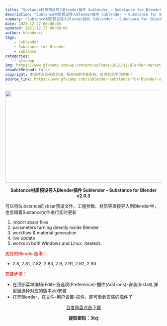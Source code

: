 ```yaml
---
title: "Subtance材质预设导入Blender插件 Sublender – Substance for Blender v2.0.3"
description: "Subtance材质预设导入Blender插件 Sublender – Substance for Blender v2.0.3 可以将Substance的sbsar预设文件、工程参数、材..."
summary: "Subtance材质预设导入Blender插件 Sublender – Substance for Blender v2.0.3 可以将Substance的sbsar预设文件、工程参数、材..."
date: 2021-12-27 00:00:00
updated: 2021-12-27 00:00:00
author: blenderit
tags: 
    - Sublender
    - Substance for Blender
    - Subtance
categories:
    - gfxcamp
img: https://www.gfxcamp.com/wp-content/uploads/2021/12/Blender-Market-–-Substance-for-Blender-v2.jpg
showGetMethod: false
copyright: 本插件资源来自网络，版权归原作者所有，仅供交流学习使用！
source_link: https://www.gfxcamp.com/sublender-substance-for-blender-v2/
---
```

<div><p><img decoding="async" class="aligncenter size-full wp-image-101270" src="https://www.gfxcamp.com/wp-content/uploads/2021/12/Blender-Market-%E2%80%93-Substance-for-Blender-v2.jpg" data-src="https://www.gfxcamp.com/wp-content/uploads/2021/12/Blender-Market-–-Substance-for-Blender-v2.jpg" alt="" width="590" height="295" data-srcset="https://www.gfxcamp.com/wp-content/uploads/2021/12/Blender-Market-–-Substance-for-Blender-v2.jpg 590w, https://www.gfxcamp.com/wp-content/uploads/2021/12/Blender-Market-–-Substance-for-Blender-v2-150x75.jpg 150w" data-sizes="(max-width: 590px) 100vw, 590px"></p><p style="text-align: center;"><strong>Subtance材质预设导入Blender插件 Sublender – Substance for Blender v2.0.3</strong></p><p>可以将Substance的sbsar预设文件、工程参数、材质等直接导入到Blender中，也会跟着Sustance文件进行实时更新</p><ol>
<li>import sbsar files</li>
<li>parameters turning directly inside Blender</li>
<li>workflow &amp; material generation</li>
<li>live update</li>
<li>works in both Windows and Linux  (tested).</li>
</ol><p style="text-align: left;"><span style="color: #ff0000;">支持的Blender版本：</span></p><ul>
<li style="text-align: left;">2.8, 2.81, 2.82, 2.83, 2.9, 2.91, 2.92, 2.93</li>
</ul><p style="text-align: left;"><span style="color: #ff0000;">安装步骤：</span></p><ul>
<li>在顶部菜单编辑(Edit)-首选项(Preference)-插件(Add-ons)-安装(Install),弹窗里选择对应的版本zip安装</li>
<li>打开Blender，在文件-用户设置-插件，即可看到安装的插件了</li>
</ul><p style="text-align: center;"><a class="maxbutton-3 maxbutton maxbutton-baidu" target="_blank" rel="noopener" href="https://pan.baidu.com/s/1aZrNgmipc4WxtMk_mNTZbg"><span class="mb-text">百度网盘点击下载</span></a></p><p style="text-align: center;"><strong>提取密码：3tcj</strong></p></div>